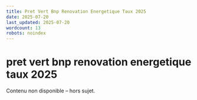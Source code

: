 ```yaml
---
title: Pret Vert Bnp Renovation Energetique Taux 2025
date: 2025-07-20
last_updated: 2025-07-20
wordcount: 13
robots: noindex
---
```


# pret vert bnp renovation energetique taux 2025

Contenu non disponible – hors sujet.